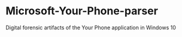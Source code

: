 # Microsoft-Your-Phone-parser
Digital forensic artifacts of the Your Phone application in Windows 10
